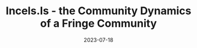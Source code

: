 ---
title: "Incels.Is - the Community Dynamics of a Fringe Community"
collection: talks
permalink: /talks/2023-07-18-IncelsIs-the-Community-Dynamics-of-a-Fringe-Community
date: 2023-07-18
venue: '9th International Conference on Computational Social Science'
venue: '9th International Conference on Computational Social Science, Kopenhagen (Denmark)'
paperurl: 'https://ic2s2-2023.org/program'
doi: 'https://ic2s2-2023.org/program'
citation: ' Lion Wedel, &quot;Incels.Is - the Community Dynamics of a Fringe Community.&quot; 9th International Conference on Computational Social Science, 1900.'
---